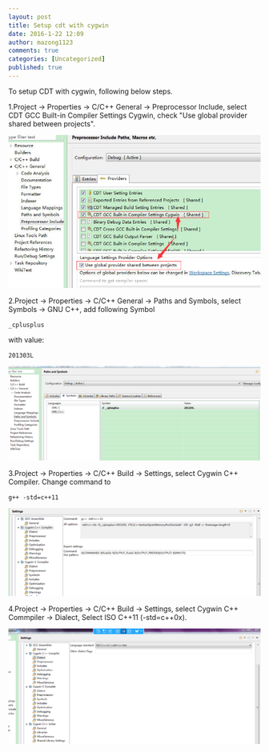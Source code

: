 ```yaml
---
layout: post
title: Setup cdt with cygwin
date: 2016-1-22 12:09
author: mazong1123
comments: true
categories: [Uncategorized]
published: true
---
```

To setup CDT with cygwin, following below steps.

1.Project -> Properties -> C/C++ General -> Preprocessor Include,
select CDT GCC Built-in Compiler Settings Cygwin, check "Use global provider shared between projects".

![cdt-1](images/cdt-1.png)

2.Project -> Properties -> C/C++ General -> Paths and Symbols,
select Symbols -> GNU C++, add following Symbol

```
_cplusplus
```

with value:

```
201303L
```

![cdt-2](images/cdt-2.png)

3.Project -> Properties -> C/C++ Build -> Settings, select Cygwin C++ Compiler. Change command to

```
g++ -std=c++11
```

![cdt-3](images/cdt-3.png)

4.Project -> Properties -> C/C++ Build -> Settings, select Cygwin C++ Commpiler -> Dialect, Select ISO C++11 (-std=c++0x).

![cdt-4](images/cdt-4.png)
